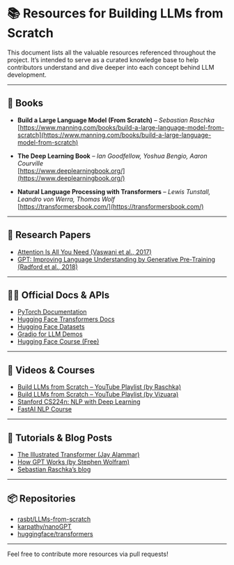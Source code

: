 # 📚 Resources for Building LLMs from Scratch

This document lists all the valuable resources referenced throughout the project. It’s intended to serve as a curated knowledge base to help contributors understand and dive deeper into each concept behind LLM development.

---

## 📖 Books

- **Build a Large Language Model (From Scratch)** – *Sebastian Raschka*  
  [https://www.manning.com/books/build-a-large-language-model-from-scratch](https://www.manning.com/books/build-a-large-language-model-from-scratch)

- **The Deep Learning Book** – *Ian Goodfellow, Yoshua Bengio, Aaron Courville*  
  [https://www.deeplearningbook.org/](https://www.deeplearningbook.org/)

- **Natural Language Processing with Transformers** – *Lewis Tunstall, Leandro von Werra, Thomas Wolf*  
  [https://transformersbook.com/](https://transformersbook.com/)

---

## 📄 Research Papers

- [Attention Is All You Need (Vaswani et al., 2017)](https://arxiv.org/abs/1706.03762)
- [GPT: Improving Language Understanding by Generative Pre-Training (Radford et al., 2018)](https://cdn.openai.com/research-covers/language-unsupervised/language_understanding_paper.pdf)

---

## 🧑‍💻 Official Docs & APIs

- [PyTorch Documentation](https://pytorch.org/docs/stable/index.html)
- [Hugging Face Transformers Docs](https://huggingface.co/docs/transformers)
- [Hugging Face Datasets](https://huggingface.co/docs/datasets)
- [Gradio for LLM Demos](https://www.gradio.app/)
- [Hugging Face Course (Free)](https://huggingface.co/course)

---

## 🎥 Videos & Courses

- [Build LLMs from Scratch – YouTube Playlist (by Raschka)](https://youtube.com/playlist?list=PLTKMiZHVd_2IIEsoJrWACkIxLRdfMlw11&si=V7GANE-pELZ2CnXO)
- [Build LLMs from Scratch – YouTube Playlist (by Vizuara)](https://youtube.com/playlist?list=PLPTV0NXA_ZSgsLAr8YCgCwhPIJNNtexWu&si=xs2Z1sF7EgrSK3Fk)
- [Stanford CS224n: NLP with Deep Learning](https://www.youtube.com/playlist?list=PLoROMvodv4rOFZnDyrlW3-nI7tMLtmiJZ)
- [FastAI NLP Course](https://course.fast.ai/)

---

## 📝 Tutorials & Blog Posts

- [The Illustrated Transformer (Jay Alammar)](https://jalammar.github.io/illustrated-transformer/)
- [How GPT Works (by Stephen Wolfram)](https://writings.stephenwolfram.com/2023/03/what-is-chatgpt-doing-and-why-does-it-work/)
- [Sebastian Raschka’s blog](https://sebastianraschka.com/)

---

## 📦 Repositories

- [rasbt/LLMs-from-scratch](https://github.com/rasbt/LLMs-from-scratch)
- [karpathy/nanoGPT](https://github.com/karpathy/nanoGPT)
- [huggingface/transformers](https://github.com/huggingface/transformers)

---

Feel free to contribute more resources via pull requests!
